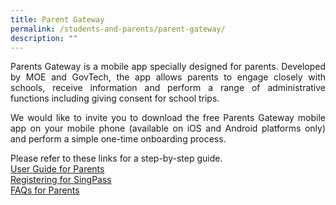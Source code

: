 ```yaml
---
title: Parent Gateway
permalink: /students-and-parents/parent-gateway/
description: ""
---
```

<p style="text-align: justify;">Parents Gateway is a mobile app specially designed for parents. Developed by MOE and GovTech, the app allows parents to engage closely with schools, receive information and perform a range of administrative functions including giving consent for school trips. </p>

<p style="text-align: justify;">We would like to invite you to download the free Parents Gateway mobile app on your mobile phone (available on iOS and Android platforms only) and perform a simple one-time onboarding process. </p>

Please refer to these links for a step-by-step guide.   
<a href="/files/Parent%20Gateway/PG%20-%20User%20Guide%20for%20Parents.pdf" target="_blank">User Guide for Parents</a>   
<a href="/files/Parent%20Gateway/PG%20-%20Registering%20for%20SingPass.pdf" target="_blank">Registering for SingPass</a>   
<a href="/files/Parent%20Gateway/PG%20FAQs%20for%20Parents.pdf" target="_blank">FAQs for Parents</a>